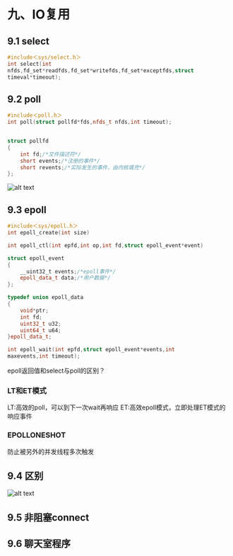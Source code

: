 # 九、IO复用

## 9.1 select

```cpp
#include＜sys/select.h＞
int select(int
nfds,fd_set*readfds,fd_set*writefds,fd_set*exceptfds,struct
timeval*timeout);
```


## 9.2 poll

```cpp
#include＜poll.h＞
int poll(struct pollfd*fds,nfds_t nfds,int timeout);


struct pollfd
{
    int fd;/*文件描述符*/
    short events;/*注册的事件*/
    short revents;/*实际发生的事件，由内核填充*/
};
```
![alt text](./image/poll事件类型.png)

## 9.3 epoll

```cpp
#include＜sys/epoll.h＞
int epoll_create(int size)

int epoll_ctl(int epfd,int op,int fd,struct epoll_event*event)

struct epoll_event
{
    __uint32_t events;/*epoll事件*/
    epoll_data_t data;/*用户数据*/
};

typedef union epoll_data
{
    void*ptr;
    int fd;
    uint32_t u32;
    uint64_t u64;
}epoll_data_t;

```

```cpp
int epoll_wait(int epfd,struct epoll_event*events,int
maxevents,int timeout);
```
epoll返回值和select与poll的区别？

### LT和ET模式
LT:高效的poll，可以到下一次wait再响应
ET:高效epoll模式，立即处理ET模式的响应事件

### EPOLLONESHOT
防止被另外的并发线程多次触发

## 9.4 区别
![alt text](./image/IO复用之间的区别.png)

## 9.5 非阻塞connect


## 9.6 聊天室程序



